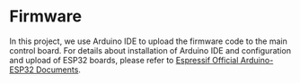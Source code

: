 # Firmware

In this project, we use Arduino IDE to upload the firmware code to the main control board. For details about installation of Arduino IDE and configuration and upload of ESP32 boards, please refer to [Espressif Official Arduino-ESP32 Documents](https://docs.espressif.com/projects/arduino-esp32/en/latest/index.html).
